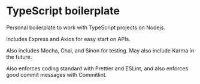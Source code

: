 # TypeScript boilerplate

Personal boilerplate to work with TypeScript projects on Nodejs.

Includes Express and Axios for easy start on APIs.

Also includes Mocha, Chai, and Sinon for testing. May also include Karma in the future.

Also enforces coding standard with Prettier and ESLint, and also enforces good commit messages with Commitlint.
